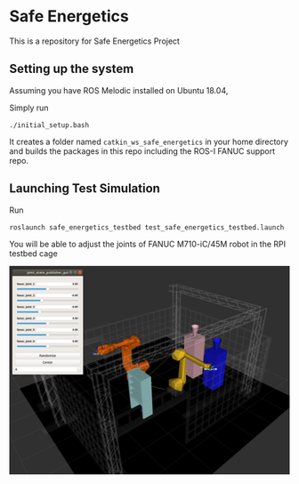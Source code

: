 # Safe Energetics
This is a repository for Safe Energetics Project


## Setting up the system

Assuming you have ROS Melodic installed on Ubuntu 18.04,

Simply run
```
./initial_setup.bash
```

It creates a folder named `catkin_ws_safe_energetics` in your home directory and builds the packages in this repo including the ROS-I FANUC support repo.

## Launching Test Simulation

Run
```
roslaunch safe_energetics_testbed test_safe_energetics_testbed.launch
```

You will be able to adjust the joints of FANUC M710-iC/45M robot in the RPI testbed cage

![test_simulation](/.readme_include/test_simulation.png)